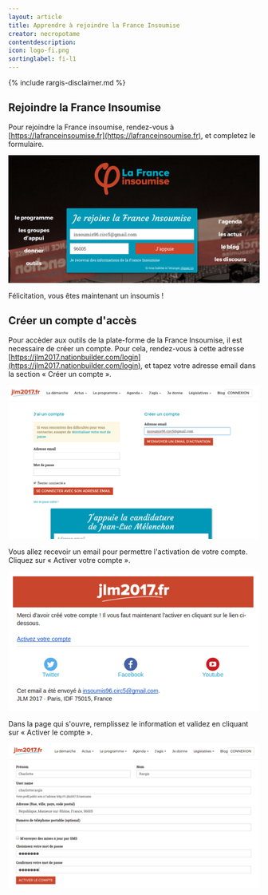 ```yaml
---
layout: article
title: Apprendre à rejoindre la France Insoumise
creator: necropotame
contentdescription:
icon: logo-fi.png
sortinglabel: fi-l1
---
```


{% include rargis-disclaimer.md %}

## Rejoindre la France Insoumise

Pour rejoindre la France insoumise, rendez-vous à [https://lafranceinsoumise.fr](https://lafranceinsoumise.fr), et completez le formulaire.

![Copie d’écran du formulaire de d'adhésion à la France Insoumise](/assets/images/screenshots/franceinsoumise-form.png)

Félicitation, vous êtes maintenant un insoumis !

## Créer un compte d'accès

Pour accèder aux outils de la plate-forme de la France Insoumise, il est necessaire de créer un compte. Pour cela, rendez-vous à cette adresse [https://jlm2017.nationbuilder.com/login](https://jlm2017.nationbuilder.com/login), et tapez votre adresse email dans la section « Créer un compte ».

![Copie d’écran du formulaire de création de compte](/assets/images/screenshots/fi-nationbuilder1.png)

Vous allez recevoir un email pour permettre l'activation de votre compte. Cliquez sur « Activer votre compte ».

![Copie d’écran de l'email pour l'activation du compte](/assets/images/screenshots/fi-nationbuilder2.png)

Dans la page qui s'ouvre, remplissez le information et validez en cliquant sur « Activer le compte ».

![Copie d’écran du formulaire de création de compte - Etape 2](/assets/images/screenshots/fi-nationbuilder3.png)
